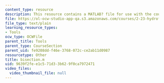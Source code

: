 ```yaml
---
content_type: resource
description: This resource contains a MATLAB? file for use with the course.
file: https://ol-ocw-studio-app-qa.s3.amazonaws.com/courses/2-23-hydrofoils-and-propellers-spring-2007/9639f2fee1c571d33b629f0ca7972471_bisection.m
file_type: text/plain
learning_resource_types:
- Tools
ocw_type: OCWFile
parent_title: Tools
parent_type: CourseSection
parent_uid: fe9208dd-f46e-3768-072c-ce2ab11d0987
resourcetype: Other
title: bisection.m
uid: 9639f2fe-e1c5-71d3-3b62-9f0ca7972471
video_files:
  video_thumbnail_file: null
---
```


